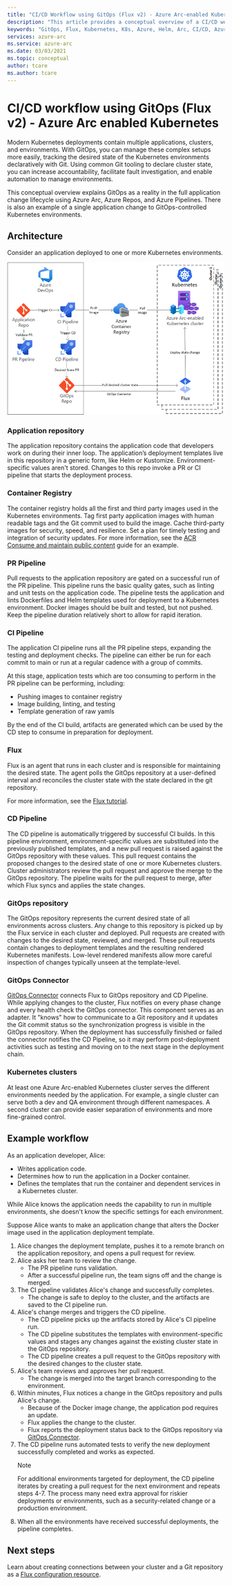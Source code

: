 ```yaml
---
title: "CI/CD Workflow using GitOps (Flux v2) - Azure Arc-enabled Kubernetes"
description: "This article provides a conceptual overview of a CI/CD workflow using GitOps"
keywords: "GitOps, Flux, Kubernetes, K8s, Azure, Helm, Arc, CI/CD, Azure DevOps"
services: azure-arc
ms.service: azure-arc
ms.date: 03/03/2021
ms.topic: conceptual
author: tcare
ms.author: tcare
---
```

# CI/CD workflow using GitOps (Flux v2) - Azure Arc enabled Kubernetes

Modern Kubernetes deployments contain multiple applications, clusters, and environments. With GitOps, you can manage these complex setups more easily, tracking the desired state of the Kubernetes environments declaratively with Git. Using common Git tooling to declare cluster state, you can increase accountability, facilitate fault investigation, and enable automation to manage environments.

This conceptual overview explains GitOps as a reality in the full application change lifecycle using Azure Arc, Azure Repos, and Azure Pipelines. There is also an example of a single application change to GitOps-controlled Kubernetes environments.

## Architecture

Consider an application deployed to one or more Kubernetes environments.

![GitOps CI/CD architecture](./media/gitops/gitops-flux2-ci-cd-arch.png)

### Application repository

The application repository contains the application code that developers work on during their inner loop. The application’s deployment templates live in this repository in a generic form, like Helm or Kustomize. Environment-specific values aren't stored. Changes to this repo invoke a PR or CI pipeline that starts the deployment process.

### Container Registry

The container registry holds all the first and third party images used in the Kubernetes environments. Tag first party application images with human readable tags and the Git commit used to build the image. Cache third-party images for security, speed, and resilience. Set a plan for timely testing and integration of security updates. For more information, see the [ACR Consume and maintain public content](../../container-registry/tasks-consume-public-content.md) guide for an example.

### PR Pipeline

Pull requests to the application repository are gated on a successful run of the PR pipeline. This pipeline runs the basic quality gates, such as linting and unit tests on the application code. The pipeline tests the application and lints Dockerfiles and Helm templates used for deployment to a Kubernetes environment. Docker images should be built and tested, but not pushed. Keep the pipeline duration relatively short to allow for rapid iteration.

### CI Pipeline

The application CI pipeline runs all the PR pipeline steps, expanding the testing and deployment checks. The pipeline can either be run for each commit to main or run at a regular cadence with a group of commits.

At this stage, application tests which are too consuming to perform in the PR pipeline can be performing, including:

* Pushing images to container registry
* Image building, linting, and testing
* Template generation of raw yamls

By the end of the CI build, artifacts are generated which can be used by the CD step to consume in preparation for deployment.

### Flux

Flux is an agent that runs in each cluster and is responsible for maintaining the desired state. The agent polls the GitOps repository at a user-defined interval and reconciles the cluster state with the state declared in the git repository.

For more information, see the [Flux tutorial](./tutorial-use-gitops-flux2).

### CD Pipeline

The CD pipeline is automatically triggered by successful CI builds. In this pipeline environment, environment-specific values are substituted into the previously published templates, and a new pull request is raised against the GitOps repository with these values. This pull request contains the proposed changes to the desired state of one or more Kubernetes clusters. Cluster administrators review the pull request and approve the merge to the GitOps repository. The pipeline waits for the pull request to merge, after which Flux syncs and applies the state changes.

### GitOps repository

The GitOps repository represents the current desired state of all environments across clusters. Any change to this repository is picked up by the Flux service in each cluster and deployed. Pull requests are created with changes to the desired state, reviewed, and merged. These pull requests contain changes to deployment templates and the resulting rendered Kubernetes manifests. Low-level rendered manifests allow more careful inspection of changes typically unseen at the template-level.

### GitOps Connector

[GitOps Connector](https://github.com/microsoft/gitops-connector) connects Flux to GitOps repository and CD Pipeline. While applying changes to the cluster, Flux notifies on every phase change and every health check the GitOps connector. This component serves as an adapter. It "knows" how to communicate to a Git repository and it updates the Git commit status so the synchronization progress is visible in the GitOps repository. When the deployment has successfully finished or failed the connector notifies the CD Pipeline, so it may perform post-deployment activities such as testing and moving on to the next stage in the deployment chain.

### Kubernetes clusters

At least one Azure Arc-enabled Kubernetes cluster serves the different environments needed by the application. For example, a single cluster can serve both a dev and QA environment through different namespaces. A second cluster can provide easier separation of environments and more fine-grained control.

## Example workflow

As an application developer, Alice:

* Writes application code.
* Determines how to run the application in a Docker container.
* Defines the templates that run the container and dependent services in a Kubernetes cluster.

While Alice knows the application needs the capability to run in multiple environments, she doesn't know the specific settings for each environment.

Suppose Alice wants to make an application change that alters the Docker image used in the application deployment template.

1. Alice changes the deployment template, pushes it to a remote branch on the application repository, and opens a pull request for review.
2. Alice asks her team to review the change.
    * The PR pipeline runs validation.
    * After a successful pipeline run, the team signs off and the change is merged.
3. The CI pipeline validates Alice's change and successfully completes.
    * The change is safe to deploy to the cluster, and the artifacts are saved to the CI pipeline run.
4. Alice's change merges and triggers the CD pipeline.
    * The CD pipeline picks up the artifacts stored by Alice's CI pipeline run.
    * The CD pipeline substitutes the templates with environment-specific values and stages any changes against the existing cluster state in the GitOps repository.
    * The CD pipeline creates a pull request to the GitOps repository with the desired changes to the cluster state.
5. Alice's team reviews and approves her pull request.
    * The change is merged into the target branch corresponding to the environment.
6. Within minutes, Flux notices a change in the GitOps repository and pulls Alice's change.
    * Because of the Docker image change, the application pod requires an update.
    * Flux applies the change to the cluster.
    * Flux reports the deployment status back to the GitOps repository via [GitOps Connector](https://github.com/microsoft/gitops-connector). 
7. The CD pipeline runs automated tests to verify the new deployment successfully completed and works as expected.
   > [!NOTE]
   > For additional environments targeted for deployment, the CD pipeline iterates by creating a pull request for the next environment and repeats steps 4-7. The process many need extra approval for riskier deployments or environments, such as a security-related change or a production environment.
8. When all the environments have received successful deployments, the pipeline completes.

## Next steps

Learn about creating connections between your cluster and a Git repository as a [Flux configuration resource](./conceptual-gitops-flux2.md).
